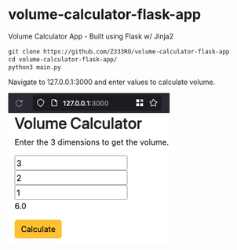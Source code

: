 # volume-calculator-flask-app
Volume Calculator App - Built using Flask w/ Jinja2 

```
git clone https://github.com/Z333RO/volume-calculator-flask-app
cd volume-calculator-flask-app/
python3 main.py
```

Navigate to 127.0.0.1:3000 and enter values to calculate volume.

![Volume Calculator Screenshot](vcalc-screenshot.png)
